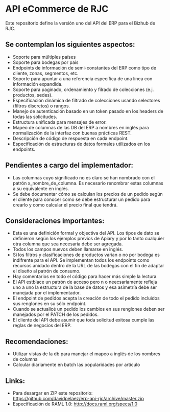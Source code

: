 # API eCommerce de RJC

Este repositorio define la versión uno del API del ERP para el Bizhub de RJC.

## Se contemplan los siguientes aspectos:

  * Soporte para múltiples países
  * Soporte para bodegas por país
  * Endpoints de información de semi-constantes del ERP como tipo de cliente, zonas, segmentos, etc.
  * Soporte para apuntar a una referencia específica de una línea con información expandida.
  * Soporte para paginado, ordenamiento y filrado de colecciones (e.j. productos, sedes).
  * Especificación dinámica de filtrado de colecciones usando selectores (filtros discretos) o rangos.
  * Manejo de autenticación basado en un token pasado en los headers de todas las solicitudes.
  * Estructura unificada para mensajes de error.
  * Mapeo de columnas de las DB del ERP a nombres en inglés para normalización de la interfaz con buenas prácticas REST.
  * Descripción de código de respuesta en cada endpoint.
  * Especificación de estructuras de datos formales utilizados en los endpoints.

## Pendientes a cargo del implementador:

  * Las columnas cuyo significado no es claro se han nombrado con el patrón x_nombre_de_columna. Es necesario renombrar estas columnas a su equivalente en inglés.
  * Se debe documentar cómo se calculan los precios de un pedido según el cliente para conocer como se debe estructurar un pedido para crearlo y como calcular el precio final que tendrá.

## Consideraciones importantes:

  * Esta es una definición formal y objectiva del API. Los tipos de dato se definieron según los ejemplos previos de Apiary y por lo tanto cualquier otra columna que sea necesaria debe ser agregada.
  * Todos los campos nuevos deben llamarse en inglés.
  * Si los filtros y clasificaciones de productos varian o no por bodega es indifrente para el API. Se implementan todos los endpoints como recursos anidado dentro de la URL de las bodegas con el fin de adaptar el diseño al patrón de consumo.
  * Hay comentarios en todo el código para hacer más simple la lectura.
  * El API estblace un patrón de acceso pero n o neecsariamente refleja uno a uno la estructura de la base de datos y esa asimetría debe ser manejada por el implementador.
  * El endpoint de pedidos acepta la creación de todo el pedido incluidos sus renglones en su sólo endpoint.
  * Cuando se actualicé un pedido los cambios en sus renglones deben ser manejados por el PATCH de los pedidos.
  * El cliente del API debe asumir que toda solicitud exitosa cumple las reglas de negocios del ERP.

## Recomendaciones:

  * Utilizar vistas de la db para manejar el mapeo a inglés de los nombres de columna
  * Calcular diariamente en batch las popularidades por artículo

## Links:

  * Para desargar en ZIP este repositorio: https://github.com/davidpelaez/erp-api-rjc/archive/master.zip
  * Especificación de RAML 1.0: http://docs.raml.org/specs/1.0
